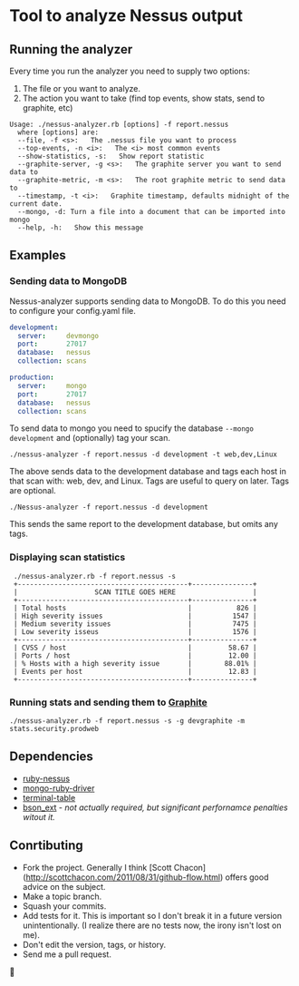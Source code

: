 # Tool to analyze Nessus output

## Running the analyzer
Every time you run the analyzer you need to supply two options:

1. The file or you want to analyze.
2. The action you want to take (find top events, show stats, send to graphite, etc)

```
Usage: ./nessus-analyzer.rb [options] -f report.nessus 
  where [options] are:
  --file, -f <s>:   The .nessus file you want to process
  --top-events, -n <i>:   The <i> most common events
  --show-statistics, -s:   Show report statistic
  --graphite-server, -g <s>:   The graphite server you want to send data to
  --graphite-metric, -m <s>:   The root graphite metric to send data to
  --timestamp, -t <i>:   Graphite timestamp, defaults midnight of the current date.
  --mongo, -d: Turn a file into a document that can be imported into mongo
  --help, -h:   Show this message
```

## Examples
### Sending data to MongoDB
Nessus-analyzer supports sending data to MongoDB. To do this you need to 
configure your config.yaml file.

```yaml
development:
  server:     devmongo
  port:       27017
  database:   nessus
  collection: scans

production:
  server:     mongo
  port:       27017
  database:   nessus
  collection: scans
```

To send data to mongo you need to spucify the database ```--mongo development```
and (optionally) tag your scan.

```./nessus-analyzer -f report.nessus -d development -t web,dev,Linux```


The above sends data to the development database and tags each host in that 
scan with: web, dev, and Linux. Tags are useful to query on later. Tags are 
optional. 

```./Nessus-analyzer -f report.nessus -d development```

This sends the same report to the development database, but omits any tags.


### Displaying scan statistics
``` 
 ./nessus-analyzer.rb -f report.nessus -s
 +------------------------------------------+---------------+
 |                   SCAN TITLE GOES HERE                   |
 +------------------------------------------+---------------+
 | Total hosts                              |           826 |
 | High severity issues                     |          1547 |
 | Medium severity issues                   |          7475 |
 | Low severity isseus                      |          1576 |
 +------------------------------------------+---------------+
 | CVSS / host                              |         58.67 |
 | Ports / host                             |         12.00 |
 | % Hosts with a high severity issue       |        88.01% |
 | Events per host                          |         12.83 |
 +------------------------------------------+---------------+
```
### Running stats and sending them to [ Graphite ](http://graphite.wikidot.com/)
```
./nessus-analyzer.rb -f report.nessus -s -g devgraphite -m stats.security.prodweb
```

## Dependencies
* [ ruby-nessus ](https://github.com/mephux/ruby-nessus)
* [mongo-ruby-driver](https://github.com/mongodb/mongo-ruby-driver)
* [terminal-table](https://github.com/visionmedia/terminal-table)
* [bson_ext](https://rubygems.org/gems/bson_ext) - *not actually required, but significant perfornamce penalties witout it.*

## Conrtibuting
* Fork the project. Generally I think [Scott Chacon]
(http://scottchacon.com/2011/08/31/github-flow.html) offers good advice on the
subject.
* Make a topic branch.
* Squash your commits.
* Add tests for it. This is important so I don't break it in a
  future version unintentionally. (I realize there are no tests now, the irony
  isn't lost on me).
* Don't edit the version, tags, or history.
* Send me a pull request. 

:beers:
